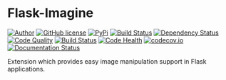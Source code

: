 Flask-Imagine
============

[![Author](https://img.shields.io/badge/author-Kronas-blue.svg)](https://github.com/kronas)
[![GitHub license](https://img.shields.io/badge/license-MIT-blue.svg)](https://raw.githubusercontent.com/kronas/Flask-Imagine/master/LICENSE)
[![PyPi](https://img.shields.io/badge/pypi-0.1.7-red.svg)](https://pypi.python.org/pypi/Flask-Imagine)
[![Build Status](https://travis-ci.org/kronas/Flask-Imagine.svg?branch=master)](https://travis-ci.org/kronas/Flask-Imagine)
[![Dependency Status](https://www.versioneye.com/user/projects/570249184ad143000f79e05b/badge.svg)](https://www.versioneye.com/user/projects/570249184ad143000f79e05b)
[![Code Quality](https://scrutinizer-ci.com/g/kronas/Flask-Imagine/badges/quality-score.png?b=master)](https://scrutinizer-ci.com/g/kronas/Flask-Imagine/?branch=master)
[![Build Status](https://scrutinizer-ci.com/g/kronas/Flask-Imagine/badges/build.png?b=master)](https://scrutinizer-ci.com/g/kronas/Flask-Imagine/build-status/master)
[![Code Health](https://landscape.io/github/kronas/Flask-Imagine/master/landscape.svg?style=flat)](https://landscape.io/github/kronas/Flask-Imagine/master)
[![codecov.io](https://codecov.io/github/kronas/Flask-Imagine/coverage.svg?branch=master)](https://codecov.io/github/kronas/Flask-Imagine?branch=master)
[![Documentation Status](https://readthedocs.org/projects/flask-imagine/badge/?version=latest)](http://flask-imagine.readthedocs.org/en/latest/?badge=latest)

Extension which provides easy image manipulation support in Flask applications.
